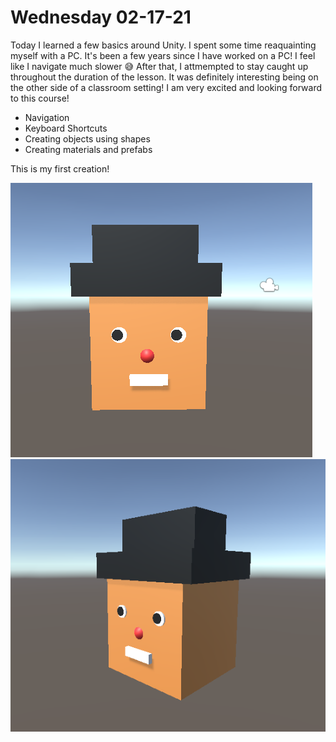 ﻿# Wednesday 02-17-21

Today I learned a few basics around Unity. I spent some time reaquainting myself with a PC. It's been a few years since I have worked on a PC! I feel like I navigate much slower 😅 After that, I attmempted to stay caught up throughout the duration of the lesson. It was definitely interesting being on the other side of a classroom setting! I am very excited and looking forward to this course!

- Navigation
- Keyboard Shortcuts
- Creating objects using shapes
- Creating materials and prefabs

This is my first creation!

![Hello World 1](../img/hello-world-01.png)
![Hello World 2](../img/hello-world-02.png)
